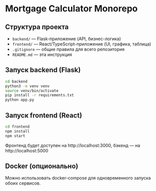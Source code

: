 # Mortgage Calculator Monorepo

## Структура проекта

- `backend/` — Flask-приложение (API, бизнес-логика)
- `frontend/` — React/TypeScript-приложение (UI, графика, таблица)
- `.gitignore` — общие правила для всего репозитория
- `README.md` — эта инструкция

## Запуск backend (Flask)

```bash
cd backend
python3 -m venv venv
source venv/bin/activate
pip install -r requirements.txt
python app.py
```

## Запуск frontend (React)

```bash
cd frontend
npm install
npm start
```

Фронтенд будет доступен на http://localhost:3000, бэкенд — на http://localhost:5000

## Docker (опционально)

Можно использовать docker-compose для одновременного запуска обоих сервисов. 